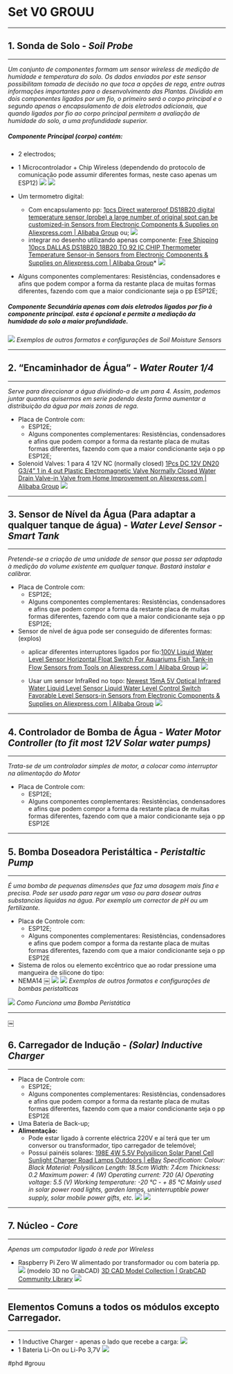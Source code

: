 # Set V0 GROUU
- - - -


## 1. Sonda de Solo - *Soil Probe*
- - - -
*Um conjunto de componentes formam um sensor wireless de medição de humidade e temperatura do solo. Os dados enviados por este sensor possibilitam tomada de decisão no que toca a opções de rega, entre outras informações importantes para o desenvolvimento das Plantas.*
*Dividido em dois componentes ligados por um fio, o primeiro será o corpo principal e o segundo apenas o encapsulamento de dois eletrodos adicionais, que quando ligados por fio ao corpo principal permitem a avaliação de humidade do solo, a uma profundidade superior.*


##### Componente Principal (corpo) contém:
- 2 electrodos;
- 1 Microcontrolador + Chip Wireless (dependendo do protocolo de comunicação pode assumir diferentes formas, neste caso apenas um ESP12)
![](Set%20V0%20GROUU/00CDE53B-2D0E-4704-A9E1-9CB0C4399E5F%202.png)
![](Set%20V0%20GROUU/8B35F060-8294-48BE-A186-7AB80FA3CB3D%202.png)

- Um termometro digital: 
	- Com encapsulamento pp: [1pcs Direct waterproof DS18B20 digital temperature sensor (probe) a large number of original spot can be customized-in Sensors from Electronic Components & Supplies on Aliexpress.com | 
Alibaba Group](https://www.aliexpress.com/item/1pcs-Direct-waterproof-DS18B20-digital-temperature-sensor-probe-a-large-number-of-original-spot-can-be/32675444739.html?spm=2114.search0104.3.6.6ccf3bb753cbjV&ws_ab_test=searchweb0_0,searchweb201602_1_10065_10068_319_317_10696_453_10084_454_10083_433_10618_431_10304_10307_10820_10821_10301_537_536_10902_10059_10884_10887_321_322_10103,searchweb201603_16,ppcSwitch_0&algo_expid=053b9263-dde6-4dbb-8d99-83143a31b1db-0&algo_pvid=053b9263-dde6-4dbb-8d99-83143a31b1db) ou;
![](Set%20V0%20GROUU/Screenshot_2019-01-30%20US%20$1%2006%208%25%20OFF%201pcs%20Direct%20waterproof%20DS18B20%20digital%20temperature%20sensor%20(probe)%20a%20large%20number%20of%20o...%202.png)
	- integrar no desenho utilizando apenas componente: [Free Shipping 10pcs DALLAS DS18B20 18B20 TO 92 IC CHIP Thermometer Temperature Sensor-in Sensors from Electronic Components & Supplies on Aliexpress.com | Alibaba Group](https://www.aliexpress.com/item/Free-Shipping-10pcs-DALLAS-DS18B20-18B20-18S20-TO-92-IC-CHIP-Thermometer-Temperature-Sensor/32523899337.html?spm=2114.search0104.3.15.6ccf3bb753cbjV&ws_ab_test=searchweb0_0%2Csearchweb201602_1_10065_10068_319_317_10696_453_10084_454_10083_433_10618_431_10304_10307_10820_10821_10301_537_536_10902_10059_10884_10887_321_322_10103%2Csearchweb201603_16%2CppcSwitch_0&algo_pvid=053b9263-dde6-4dbb-8d99-83143a31b1db&algo_expid=053b9263-dde6-4dbb-8d99-83143a31b1db-5)*
![](Set%20V0%20GROUU/Screenshot_2019-01-30%20US%20$5%208%20Free%20Shipping%2010pcs%20DALLAS%20DS18B20%2018B20%20TO%2092%20IC%20CHIP%20Thermometer%20Temperature%20Sensor-in%20Sens...%202.png)

- Alguns componentes complementares: Resistências, condensadores e afins que podem compor a forma da restante placa de muitas formas diferentes, fazendo com que a maior condicionante seja o pp ESP12E;

##### Componente Secundária apenas com dois eletrodos ligados por fio à componente principal. esta é opcional e permite a mediação da humidade do solo a maior profundidade.

![](Set%20V0%20GROUU/5D49B827-73D2-4A7E-9DD4-F1709312F5A5%202.png)
*Exemplos de outros formatos e configurações de Soil Moisture Sensors*
- - - -



## 2. “Encaminhador de Água” - *Water Router 1/4* 
- - - -
*Serve para direccionar a água dividindo-a de um para 4. Assim, podemos juntar quantos quisermos em serie podendo desta forma aumentar a distribuição da água por mais zonas de rega.*

- Placa de Controle com:
	- ESP12E;
	- Alguns componentes complementares: Resistências, condensadores e afins que podem compor a forma da restante placa de muitas formas diferentes, fazendo com que a maior condicionante seja o pp ESP12E;
- Solenoid Valves: 1 para 4 12V NC (normally closed) [1Pcs DC 12V DN20 G3/4” 1 in 4 out Plastic Electromagnetic Valve Normally Closed Water Drain Valve-in Valve from Home Improvement on Aliexpress.com | Alibaba Group](https://www.aliexpress.com/item/1Pcs-DC-12V-DN20-G3-4-1-in-4-out-Plastic-Electromagnetic-Valve-Normally-Closed-Water/32897483874.html?spm=2114.search0104.3.232.715c78f3tdeNwy&ws_ab_test=searchweb0_0,searchweb201602_1_10065_10068_319_317_10696_453_10084_454_10083_433_10618_431_10304_10307_10820_10821_10301_537_536_10902_10059_10884_10887_321_322_10103,searchweb201603_16,ppcSwitch_0&algo_expid=76eabde3-c4e3-4ab8-a5b5-27f0efe548b0-33&algo_pvid=76eabde3-c4e3-4ab8-a5b5-27f0efe548b0)
![](Set%20V0%20GROUU/Screenshot_2019-01-30%20US%20$16%2017%2037%25%20OFF%201Pcs%20DC%2012V%20DN20%20G3%204%201%20in%204%20out%20Plastic%20Electromagnetic%20Valve%20Normally%20Closed%20Wate...%202.png)
- - - -



## 3. Sensor de Nível da Água (Para adaptar a qualquer tanque de água) - *Water Level Sensor - Smart Tank*
- - - -
*Pretende-se a criação de uma unidade de sensor que possa ser adaptada à medição do volume existente em qualquer tanque. Bastará instalar e calibrar.*

- Placa de Controle com:
	- ESP12E;
	- Alguns componentes complementares: Resistências, condensadores e afins que podem compor a forma da restante placa de muitas formas diferentes, fazendo com que a maior condicionante seja o pp ESP12E;
- Sensor de nível de água pode ser conseguido de diferentes formas: (explos)
	- aplicar diferentes interruptores ligados por fio:[100V Liquid Water Level Sensor Horizontal Float Switch For Aquariums Fish Tank-in Flow Sensors from Tools on Aliexpress.com | Alibaba Group](https://www.aliexpress.com/item/100V-Liquid-Water-Level-Sensor-Horizontal-Float-Switch-For-Aquariums-Fish-Tank/32947871632.html?spm=2114.search0104.3.9.24f07dd04O1nJO&ws_ab_test=searchweb0_0,searchweb201602_1_10065_10068_319_317_10696_453_10084_454_10083_433_10618_431_10304_10307_10820_10821_10301_537_536_10902_10059_10884_10887_321_322_10103,searchweb201603_6,ppcSwitch_0&algo_expid=cd4f33f5-30f1-44e8-972c-3e771defacdd-1&algo_pvid=cd4f33f5-30f1-44e8-972c-3e771defacdd)
![](Set%20V0%20GROUU/Screenshot_2019-01-30%20US%20$1%2011%2015%25%20OFF%20100V%20Liquid%20Water%20Level%20Sensor%20Horizontal%20Float%20Switch%20For%20Aquariums%20Fish%20Tank-in%20Fl...%202.png)

	- Usar um sensor InfraRed no topo: [Newest 15mA 5V Optical Infrared Water Liquid Level Sensor Liquid Water Level Control Switch Favorable Level Sensors-in Sensors from Electronic Components & Supplies on Aliexpress.com | Alibaba Group](https://www.aliexpress.com/item/Newest-15mA-5V-Optical-Infrared-Water-Liquid-Level-Sensor-Liquid-Water-Level-Control-Switch-Favorable-Level/32748475170.html?spm=a2g0s.9042311.0.0.27424c4dZKJAXZ)
![](Set%20V0%20GROUU/Screenshot_2019-01-30%20US%20$2%2074%2010%25%20OFF%20Newest%2015mA%205V%20Optical%20Infrared%20Water%20Liquid%20Level%20Sensor%20Liquid%20Water%20Level%20Control...%202.png)
- - - -



## 4. Controlador de Bomba de Água - *Water Motor Controller (to fit most 12V Solar water pumps)*
- - - -

*Trata-se de um controlador simples de motor, a colocar como interruptor na alimentação do Motor*

- Placa de Controle com:
	- ESP12E;
	- Alguns componentes complementares: Resistências, condensadores e afins que podem compor a forma da restante placa de muitas formas diferentes, fazendo com que a maior condicionante seja o pp ESP12E
- - - -



## 5. Bomba Doseadora Peristáltica - *Peristaltic Pump*
- - - -
*É uma bomba de pequenas dimensões que faz uma dosagem mais fina e precisa. Pode ser usado para regar um vaso ou para dosear outras substancias liquidas na água. Por exemplo um corrector de pH ou um fertilizante.*

- Placa de Controle com:
	- ESP12E;
	- Alguns componentes complementares: Resistências, condensadores e afins que podem compor a forma da restante placa de muitas formas diferentes, fazendo com que a maior condicionante seja o pp ESP12E
- Sistema de rolos ou elemento excêntrico que ao rodar pressione uma mangueira de silicone do tipo:
- NEMA14 ￼
![](Set%20V0%20GROUU/MotorSide%202.jpg)
![](Set%20V0%20GROUU/Screenshot_2019-02-02%20peristaltic%20pump%20stepper%20at%20DuckDuckGo.jpg)
*Exemplos de outros formatos e configurações de bombas peristalticas*

![](Set%20V0%20GROUU/Peristaltic_pump.gif)
*Como Funciona uma Bomba Peristática*
- - - -


￼
## 6. Carregador de Indução - *(Solar) Inductive Charger*
- - - -

- Placa de Controle com:
	- ESP12E;
	- Alguns componentes complementares: Resistências, condensadores e afins que podem compor a forma da restante placa de muitas formas diferentes, fazendo com que a maior condicionante seja o pp ESP12E
- Uma Bateria de Back-up;
- **Alimentação:**
	- Pode estar ligado à corrente eléctrica 220V e aí terá que ter um conversor ou transformador, tipo carregador de telemóvel;
	- Possui painéis solares: [198E 4W 5.5V Polysilicon Solar Panel Cell Sunlight Charger Road Lamps Outdoors  | eBay](https://www.ebay.com/itm/198E-4W-5-5V-Polysilicon-Solar-Panel-Cell-Sunlight-Charger-Road-Lamps-Outdoors-/273681207899?hash=item3fb8abd25b) *Specification: Colour: Black Material: Polysilicon Length: 18.5cm Width: 7.4cm Thickness: 0.2 Maximum power: 4 (W) Operating current: 720 (A) Operating voltage: 5.5 (V) Working temperature: -20 ℃ - + 85 ℃ Mainly used in solar power road lights, garden lamps, uninterruptible power supply, solar mobile power gifts, etc.*
![](Set%20V0%20GROUU/s-l1600.jpg)
![](Set%20V0%20GROUU/158244_3.jpg)
- - - -



## 7. Núcleo - *Core*
- - - -
*Apenas um computador ligado à rede por Wireless*

- Raspberry Pi Zero W alimentado por transformador ou com bateria pp.
![](Set%20V0%20GROUU/Pi-Zero-W-Tilt-1-1620x1080.jpg)
(modelo 3D no GrabCAD) [3D CAD Model Collection | GrabCAD Community Library](https://grabcad.com/library/raspberry-pi-zero-w-board-1)
![](Set%20V0%20GROUU/Screenshot%202019-02-02%20at%2019.34.35.png)
- - - -



## Elementos Comuns a todos os módulos excepto Carregador.
- - - -

- 1 Inductive Charger - apenas o lado que recebe a carga:
![](Set%20V0%20GROUU/C57A9D53-3890-4C2B-9CDF-74C4127D9533%202.png)
- 1 Bateria Li-On ou Li-Po 3,7V
![](Set%20V0%20GROUU/Screenshot_2019-02-02%203,7V%20lipo%20battery%20at%20DuckDuckGo.jpg)





#phd #grouu